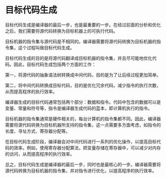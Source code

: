 # 目标代码生成

目标代码生成是编译器的最后一步，也是最重要的一步。在经过前面的分析和优化之后，我们需要将源代码转换为目标机器上的可执行代码。

目标机器的指令集与源代码是不相同的。编译器需要将源代码转换为目标机器的指令集，这个过程叫做目标代码生成。

目标代码生成的目的是将源代码翻译成目标机器的指令集，并且尽可能地优化代码。因此，目标代码生成包括两个方面的工作：

第一，将源代码的抽象语法树转换成中间代码，目的是为了让后续过程更加简单。

第二，将中间代码转换成目标代码，目的是优化冗余代码，减少指令的执行次数，从而提高程序的执行效率。

编译器生成的目标代码通常包括两个部分：数据和指令。代码中包含的数据可以是变量、常量和符号等，指令是编译器生成代码的蓝本，即计算机执行的指令。

目标机器的指令集通常是硬件相关的，每台计算机的指令集都不同。因此，编译器需要将源代码转换为目标机器所支持的指令集，这一点需要多方面考虑，如指令的长度、寻址方式、寄存器分配等。

在目标代码生成阶段，编译器会对中间代码进行一系列的优化操作，以提高目标代码的效率。例如，使用寄存器分配算法，把变量存储在寄存器中，可以减少对内存的访问，从而提高程序的执行效率。

总之，目标代码生成是编译器的最后一步，同时也是最核心的一步。编译器需要将源代码转换为目标机器的指令集，并对指令进行优化，以提高程序的执行效率。